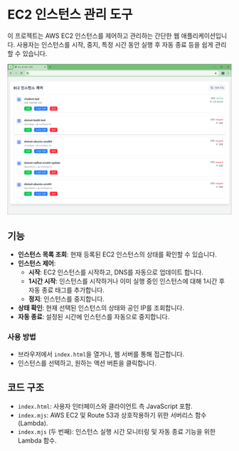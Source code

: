 # EC2 인스턴스 관리 도구

이 프로젝트는 AWS EC2 인스턴스를 제어하고 관리하는 간단한 웹 애플리케이션입니다. 사용자는 인스턴스를 시작, 중지, 특정 시간 동안 실행 후 자동 종료 등을 쉽게 관리할 수 있습니다.

![](./screenshot.png)

## 기능

- **인스턴스 목록 조회**: 현재 등록된 EC2 인스턴스의 상태를 확인할 수 있습니다.
- **인스턴스 제어**:
  - **시작**: EC2 인스턴스를 시작하고, DNS를 자동으로 업데이트 합니다.
  - **1시간 시작**: 인스턴스를 시작하거나 이미 실행 중인 인스턴스에 대해 1시간 후 자동 종료 태그를 추가합니다.
  - **정지**: 인스턴스를 중지합니다.
- **상태 확인**: 현재 선택된 인스턴스의 상태와 공인 IP를 조회합니다.
- **자동 종료**: 설정된 시간에 인스턴스를 자동으로 중지합니다.

### 사용 방법

- 브라우저에서 `index.html`을 열거나, 웹 서버를 통해 접근합니다.
- 인스턴스를 선택하고, 원하는 액션 버튼을 클릭합니다.

## 코드 구조

- `index.html`: 사용자 인터페이스와 클라이언트 측 JavaScript 포함.
- `index.mjs`: AWS EC2 및 Route 53과 상호작용하기 위한 서버리스 함수 (Lambda).
- `index.mjs` (두 번째): 인스턴스 실행 시간 모니터링 및 자동 종료 기능을 위한 Lambda 함수.
